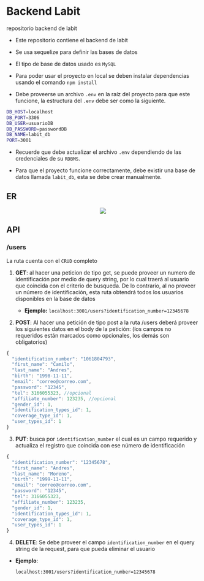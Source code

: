 # Backend Labit

repositorio backend de labit

-   Este repositorio contiene el backend de labit

-   Se usa sequelize para definir las bases de datos

-   El tipo de base de datos usado es `MySQL`

-   Para poder usar el proyecto en local se deben instalar dependencias usando el comando `npm install`

-   Debe proveerse un archivo `.env` en la raíz del proyecto para que este funcione, la estructura del `.env` debe ser como la siguiente.

```bash
DB_HOST=localhost
DB_PORT=3306
DB_USER=usuarioDB
DB_PASSWORD=passwordDB
DB_NAME=labit_db
PORT=3001
```
-   Recuerde que debe actualizar el archivo `.env` dependiendo de las credenciales de su `RDBMS`.
  
-   Para que el proyecto funcione correctamente, debe existir una base de datos llamada `labit_db`, esta se debe crear manualmente.

## ER 

<p align='center'>
  <img src='https://github.com/Jpenagos32/labit_back/assets/111212922/65d609a3-1656-4af9-a4c1-eb346dba543c'>
</p>

## API

### /users

La ruta cuenta con el `CRUD` completo

1. **GET**: al hacer una peticion de tipo get, se puede proveer un numero de identificación por medio de query string, por lo cual traerá al usuario que coincida con el criterio de busqueda. De lo contrario, al no proveer un número de identificación, esta ruta obtendrá todos los usuarios disponibles en la base de datos

    - **Ejemplo:** `localhost:3001/users?identification_number=12345678`

2. **POST**: Al hacer una petición de tipo post a la ruta /users deberá proveer los siguientes datos en el body de la petición: (los campos no requeridos están marcados como opcionales, los demás son obligatorios)

```javascript
{
  "identification_number": "1061804793",
  "first_name": "Camilo",
  "last_name": "Andres",
  "birth": "1998-11-11",
  "email": "correo@correo.com",
  "password": "12345",
  "tel": 3166055323, //opcional
  "affiliate_number": 123235, //opcional
  "gender_id": 1,
  "identification_types_id": 1,
  "coverage_type_id": 1,
  "user_types_id": 1
}
```
3. **PUT**: busca por `identification_number` el cual es un campo requerido y actualiza el registro que coincida con ese número de identificación

```javascript
{
  "identification_number": "12345678",
  "first_name": "Andres",
  "last_name": "Moreno",
  "birth": "1999-11-11",
  "email": "correo@correo.com",
  "password": "12345",
  "tel": 3166055323,
  "affiliate_number": 123235,
  "gender_id": 1,
  "identification_types_id": 1,
  "coverage_type_id": 1,
  "user_types_id": 1
}
```
4. **DELETE**: Se debe proveer el campo `identification_number` en el query string de la request, para que pueda eliminar el usuario

  - **Ejemplo**: 
    
    `localhost:3001/users?identification_number=12345678`


